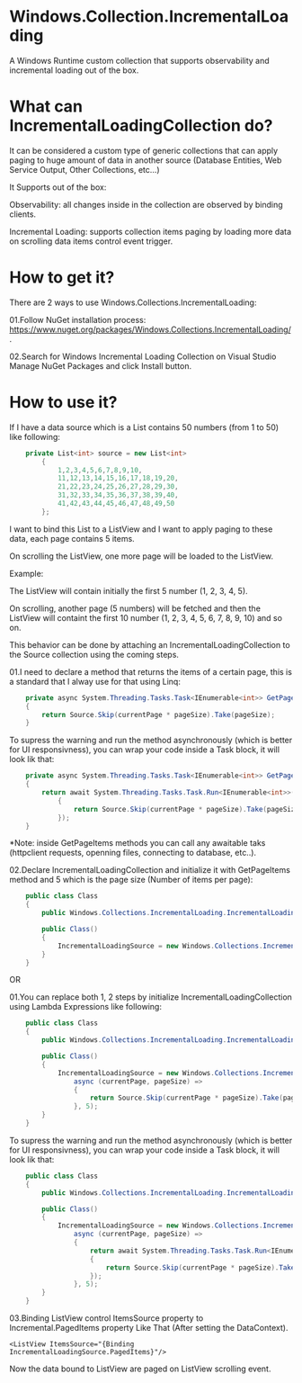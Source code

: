 # Windows.Collection.IncrementalLoading
A Windows Runtime custom collection that supports observability and incremental loading out of the box.

# What can IncrementalLoadingCollection do?

It can be considered a custom type of generic collections that can apply paging to huge amount of data in another source (Database Entities, Web Service Output, Other Collections, etc...)

It Supports out of the box:

Observability: all changes inside in the collection are observed by binding clients.

Incremental Loading: supports collection items paging by loading more data on scrolling data items control event trigger.


# How to get it?

There are 2 ways to use Windows.Collections.IncrementalLoading:

01.Follow NuGet installation process: https://www.nuget.org/packages/Windows.Collections.IncrementalLoading/.

02.Search for Windows Incremental Loading Collection on Visual Studio Manage NuGet Packages and click Install button.


# How to use it?

If I have a data source which is a List<int> contains 50 numbers (from 1 to 50) like following:

```C#
    private List<int> source = new List<int>
        {
            1,2,3,4,5,6,7,8,9,10,
            11,12,13,14,15,16,17,18,19,20,
            21,22,23,24,25,26,27,28,29,30,
            31,32,33,34,35,36,37,38,39,40,
            41,42,43,44,45,46,47,48,49,50
        };
```

I want to bind this List<int> to a ListView and I want to apply paging to these data, each page contains 5 items. 

On scrolling the ListView, one more page will be loaded to the ListView.

Example: 

The ListView will contain initially the first 5 number (1, 2, 3, 4, 5).

On scrolling, another page (5 numbers) will be fetched and then the ListView will containt the first 10 number (1, 2, 3, 4, 5, 6, 7, 8, 9, 10) and so on.

This behavior can be done by attaching an IncrementalLoadingCollection to the Source collection using the coming steps.

01.I need to declare a method that returns the items of a certain page, this is a standard that I alway use for that using Linq:

```C#
    private async System.Threading.Tasks.Task<IEnumerable<int>> GetPageItems(int currentPage, int pageSize)
    {
        return Source.Skip(currentPage * pageSize).Take(pageSize);
    }
```

To supress the warning and run the method asynchronously (which is better for UI responsivness), you can wrap your code inside a Task block, it will look lik that:

```C#
    private async System.Threading.Tasks.Task<IEnumerable<int>> GetPageItems(int currentPage, int pageSize)
    {
        return await System.Threading.Tasks.Task.Run<IEnumerable<int>>(() =>
            {
                return Source.Skip(currentPage * pageSize).Take(pageSize);
            });
    }
```

*Note: inside GetPageItems methods you can call any awaitable taks (httpclient requests, openning files, connecting to database, etc..).

02.Declare IncrementalLoadingCollection and initialize it with GetPageItems method and 5 which is the page size (Number of items per page):

```C#
    public class Class
    {
        public Windows.Collections.IncrementalLoading.IncrementalLoadingCollection<int> IncrementalLoadingSource { get; set; }

        public Class() 
        {
            IncrementalLoadingSource = new Windows.Collections.IncrementalLoading.IncrementalLoadingCollection<int>(GetPageItems, 5);
        }
    }
```

OR 

01.You can replace both 1, 2 steps by initialize IncrementalLoadingCollection using Lambda Expressions like following:

```C#
    public class Class
    {
        public Windows.Collections.IncrementalLoading.IncrementalLoadingCollection<int> IncrementalLoadingSource { get; set; }

        public Class() 
        {
            IncrementalLoadingSource = new Windows.Collections.IncrementalLoading.IncrementalLoadingCollection<int>(
                async (currentPage, pageSize) =>
                {
                    return Source.Skip(currentPage * pageSize).Take(pageSize);
                }, 5);
        }
    }
```

To supress the warning and run the method asynchronously (which is better for UI responsivness), you can wrap your code inside a Task block, it will look lik that:

```C#
    public class Class
    {
        public Windows.Collections.IncrementalLoading.IncrementalLoadingCollection<int> IncrementalLoadingSource { get; set; }

        public Class() 
        {
            IncrementalLoadingSource = new Windows.Collections.IncrementalLoading.Collections.IncrementalLoadingCollection<int>(
                async (currentPage, pageSize) =>
                {
                    return await System.Threading.Tasks.Task.Run<IEnumerable<int>>(() =>
                    {
                        return Source.Skip(currentPage * pageSize).Take(pageSize);
                    });
                }, 5);
        }
    }
```

03.Binding ListView control ItemsSource property to Incremental.PagedItems property Like That (After setting the DataContext).

```XAML
<ListView ItemsSource="{Binding IncrementalLoadingSource.PagedItems}"/>
```

Now the data bound to ListView are paged on ListView scrolling event.
